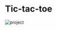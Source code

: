 # Tic-tac-toe
![project](https://github.com/user-attachments/assets/a001bdbf-9fd7-4a18-bca0-9c7946180ee4)
